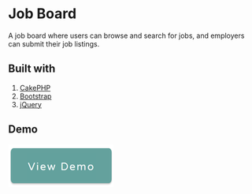 # Job Board

A job board where users can browse and search for jobs, and employers can submit their job listings.

## Built with

1. [CakePHP](https://cakephp.org/)
2. [Bootstrap](https://getbootstrap.com/)
3. [jQuery](https://jquery.com/)

## Demo

[![View Demo](view_demo_button.png)](https://bilalkhalid.com/projects/jobboard)